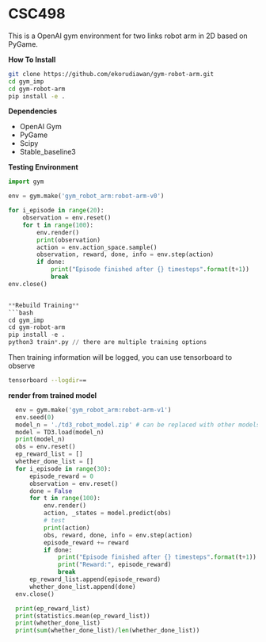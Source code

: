 # CSC498

This is a OpenAI gym environment for two links robot arm in 2D based on PyGame.

**How To Install**

```bash
git clone https://github.com/ekorudiawan/gym-robot-arm.git
cd gym_imp
cd gym-robot-arm
pip install -e .
```

**Dependencies**
* OpenAI Gym
* PyGame
* Scipy
* Stable_baseline3

**Testing Environment**

```python
import gym 

env = gym.make('gym_robot_arm:robot-arm-v0')

for i_episode in range(20):
    observation = env.reset()
    for t in range(100):
        env.render()
        print(observation)
        action = env.action_space.sample()
        observation, reward, done, info = env.step(action)
        if done:
            print("Episode finished after {} timesteps".format(t+1))
            break
env.close()


**Rebuild Training**
```bash
cd gym_imp
cd gym-robot-arm
pip install -e .
python3 train*.py // there are multiple training options
```
Then training information will be logged, you can use tensorboard to observe
```bash
tensorboard --logdir==
```

**render from trained model**
```python
  env = gym.make('gym_robot_arm:robot-arm-v1')
  env.seed(0)
  model_n = './td3_robot_model.zip' # can be replaced with other models
  model = TD3.load(model_n)
  print(model_n)
  obs = env.reset()
  ep_reward_list = []
  whether_done_list = []
  for i_episode in range(30):
      episode_reward = 0
      observation = env.reset()
      done = False
      for t in range(100):
          env.render()
          action, _states = model.predict(obs)
          # test
          print(action)
          obs, reward, done, info = env.step(action)
          episode_reward += reward
          if done:
              print("Episode finished after {} timesteps".format(t+1))
              print("Reward:", episode_reward)
              break
      ep_reward_list.append(episode_reward)
      whether_done_list.append(done)
  env.close()

  print(ep_reward_list)
  print(statistics.mean(ep_reward_list))
  print(whether_done_list)
  print(sum(whether_done_list)/len(whether_done_list))
```
